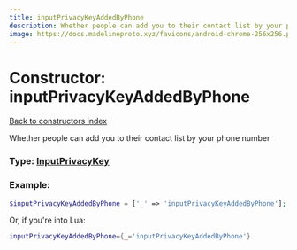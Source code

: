 ```yaml
---
title: inputPrivacyKeyAddedByPhone
description: Whether people can add you to their contact list by your phone number
image: https://docs.madelineproto.xyz/favicons/android-chrome-256x256.png
---
```

# Constructor: inputPrivacyKeyAddedByPhone  
[Back to constructors index](index.md)



Whether people can add you to their contact list by your phone number




### Type: [InputPrivacyKey](../types/InputPrivacyKey.md)


### Example:

```php
$inputPrivacyKeyAddedByPhone = ['_' => 'inputPrivacyKeyAddedByPhone'];
```  


Or, if you're into Lua:

```lua
inputPrivacyKeyAddedByPhone={_='inputPrivacyKeyAddedByPhone'}

```



